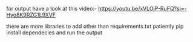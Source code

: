 for output have a look at this video:-
https://youtu.be/xVLOiP-RuFQ?si=-Hyo8K9RZG1L9XVF

there are more libraries to add other than requirements.txt patiently pip install dependecies
and run the output
